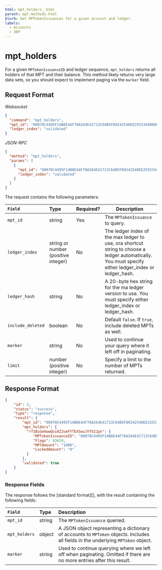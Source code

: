 ```yaml
---
html: mpt_holders_.html
parent: mpt-methods.html
blurb: Get MPTokenIssuances for a given account and ledger.
labels:
  - Accounts
  - XRP
---
```


# mpt_holders

For a given `MPTokenIssuanceID` and ledger sequence, `mpt_holders` returns all holders of that MPT and their balance. This method likely returns very large data sets, so you should expect to implement paging via the `marker` field.

## Request Format

*Websocket*

```json
{
  "command": "mpt_holders",
  "mpt_id": "00070C4495F14B0E44F78A264E41713C64B5F89242540EE255534400000000000000",
  "ledger_index": "validated"
}
```

*JSON-RPC*

```json
{
  "method": "mpt_holders",
  "params": [
    {
      "mpt_id": "00070C4495F14B0E44F78A264E41713C64B5F89242540EE255534400000000000000",
      "ledger_index": "validated"
    }
  ]
}
```


The request contains the following parameters:

| `Field`        | Type                 | Required? | Description |
|:---------------|:---------------------|:----------|-------------|
| `mpt_id`       | string               | Yes       | The `MPTokenIssuance` to query. |
| `ledger_index` | string or number (positive integer) | No | The ledger index of the max ledger to use, ora shortcut string to choose a ledger automatically. You must specify either ledger_index or ledger_hash. |
| `ledger_hash`  | string               | No        | A 20-byte hex string for the ma ledger version to use. You must specify either ledger_index or ledger_hash. |
| `include_deleted` | boolean           | No        | Default `false`. If `true`, include deleted MPTs as well. |
| `marker`       | string               | No        | Used to continue your query where it left off in paginating. |
| `limit`        | number (positive integer) | No   | Specify a limit to the number of MPTs returned. |

## Response Format

```json
{
    "id": 5,
    "status": "success",
    "type": "response",
    "result": {
        "mpt_id": "00070C4495F14B0E44F78A264E41713C64B5F89242540EE255534400000000000000",
        "mpt_holders": {
          "rf1BiGeXwwQoi8Z2ueFYTEXSwuJYfV2Jpn": {
             "MPTokenIssuanceID": "00070C4495F14B0E44F78A264E41713C64B5F89242540EE255534400000000000000",
             "Flags": 83659,
             "MPTAmount": "1000",
             "LockedAmount": "0"
          }
        },
        "validated": true
    }
}
```

### Response Fields

The response follows the [standard format][], with the result containing the following fields:

| `Field`                | Type    | Description                               |
|:-----------------------|:--------|:------------------------------------------|
| `mpt_id`               | string  | The `MPTokenIssuance` queried.            |
| `mpt_holders`          | object  | A JSON object representing a dictionary of accounts to `MPToken` objects. Includes all fields in the underlying `MPToken` object. |
| `marker`               | string  | Used to continue querying where we left off when paginating. Omitted if there are no more entries after this result. |
